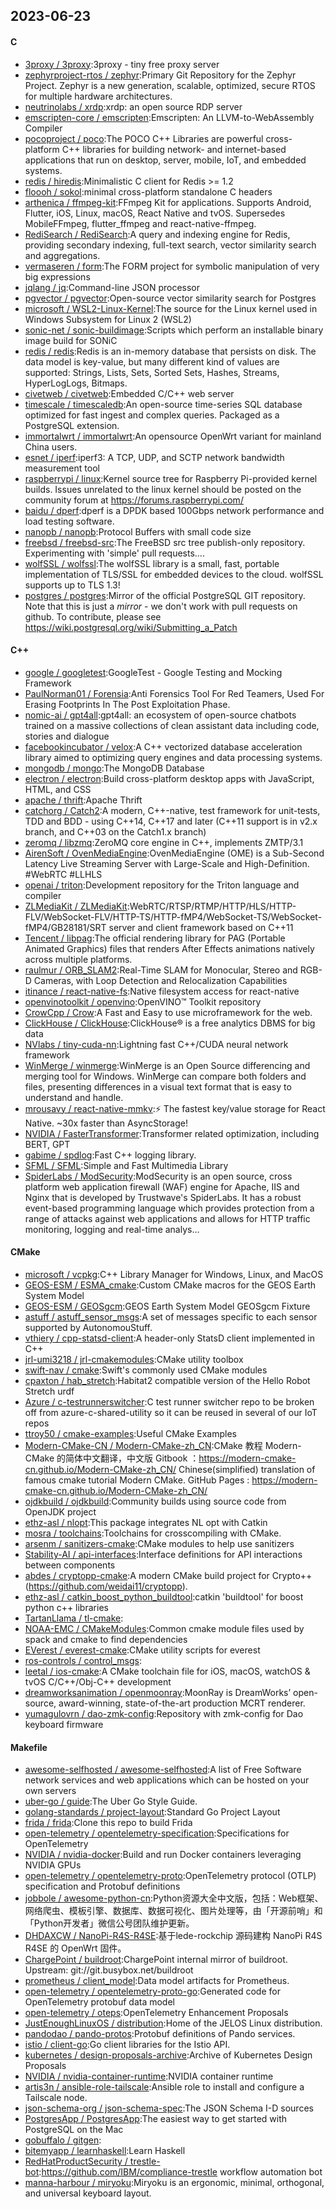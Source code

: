 ## 2023-06-23

#### C
* [3proxy / 3proxy](https://github.com/3proxy/3proxy):3proxy - tiny free proxy server
* [zephyrproject-rtos / zephyr](https://github.com/zephyrproject-rtos/zephyr):Primary Git Repository for the Zephyr Project. Zephyr is a new generation, scalable, optimized, secure RTOS for multiple hardware architectures.
* [neutrinolabs / xrdp](https://github.com/neutrinolabs/xrdp):xrdp: an open source RDP server
* [emscripten-core / emscripten](https://github.com/emscripten-core/emscripten):Emscripten: An LLVM-to-WebAssembly Compiler
* [pocoproject / poco](https://github.com/pocoproject/poco):The POCO C++ Libraries are powerful cross-platform C++ libraries for building network- and internet-based applications that run on desktop, server, mobile, IoT, and embedded systems.
* [redis / hiredis](https://github.com/redis/hiredis):Minimalistic C client for Redis >= 1.2
* [floooh / sokol](https://github.com/floooh/sokol):minimal cross-platform standalone C headers
* [arthenica / ffmpeg-kit](https://github.com/arthenica/ffmpeg-kit):FFmpeg Kit for applications. Supports Android, Flutter, iOS, Linux, macOS, React Native and tvOS. Supersedes MobileFFmpeg, flutter_ffmpeg and react-native-ffmpeg.
* [RediSearch / RediSearch](https://github.com/RediSearch/RediSearch):A query and indexing engine for Redis, providing secondary indexing, full-text search, vector similarity search and aggregations.
* [vermaseren / form](https://github.com/vermaseren/form):The FORM project for symbolic manipulation of very big expressions
* [jqlang / jq](https://github.com/jqlang/jq):Command-line JSON processor
* [pgvector / pgvector](https://github.com/pgvector/pgvector):Open-source vector similarity search for Postgres
* [microsoft / WSL2-Linux-Kernel](https://github.com/microsoft/WSL2-Linux-Kernel):The source for the Linux kernel used in Windows Subsystem for Linux 2 (WSL2)
* [sonic-net / sonic-buildimage](https://github.com/sonic-net/sonic-buildimage):Scripts which perform an installable binary image build for SONiC
* [redis / redis](https://github.com/redis/redis):Redis is an in-memory database that persists on disk. The data model is key-value, but many different kind of values are supported: Strings, Lists, Sets, Sorted Sets, Hashes, Streams, HyperLogLogs, Bitmaps.
* [civetweb / civetweb](https://github.com/civetweb/civetweb):Embedded C/C++ web server
* [timescale / timescaledb](https://github.com/timescale/timescaledb):An open-source time-series SQL database optimized for fast ingest and complex queries. Packaged as a PostgreSQL extension.
* [immortalwrt / immortalwrt](https://github.com/immortalwrt/immortalwrt):An opensource OpenWrt variant for mainland China users.
* [esnet / iperf](https://github.com/esnet/iperf):iperf3: A TCP, UDP, and SCTP network bandwidth measurement tool
* [raspberrypi / linux](https://github.com/raspberrypi/linux):Kernel source tree for Raspberry Pi-provided kernel builds. Issues unrelated to the linux kernel should be posted on the community forum at https://forums.raspberrypi.com/
* [baidu / dperf](https://github.com/baidu/dperf):dperf is a DPDK based 100Gbps network performance and load testing software.
* [nanopb / nanopb](https://github.com/nanopb/nanopb):Protocol Buffers with small code size
* [freebsd / freebsd-src](https://github.com/freebsd/freebsd-src):The FreeBSD src tree publish-only repository. Experimenting with 'simple' pull requests....
* [wolfSSL / wolfssl](https://github.com/wolfSSL/wolfssl):The wolfSSL library is a small, fast, portable implementation of TLS/SSL for embedded devices to the cloud. wolfSSL supports up to TLS 1.3!
* [postgres / postgres](https://github.com/postgres/postgres):Mirror of the official PostgreSQL GIT repository. Note that this is just a *mirror* - we don't work with pull requests on github. To contribute, please see https://wiki.postgresql.org/wiki/Submitting_a_Patch

#### C++
* [google / googletest](https://github.com/google/googletest):GoogleTest - Google Testing and Mocking Framework
* [PaulNorman01 / Forensia](https://github.com/PaulNorman01/Forensia):Anti Forensics Tool For Red Teamers, Used For Erasing Footprints In The Post Exploitation Phase.
* [nomic-ai / gpt4all](https://github.com/nomic-ai/gpt4all):gpt4all: an ecosystem of open-source chatbots trained on a massive collections of clean assistant data including code, stories and dialogue
* [facebookincubator / velox](https://github.com/facebookincubator/velox):A C++ vectorized database acceleration library aimed to optimizing query engines and data processing systems.
* [mongodb / mongo](https://github.com/mongodb/mongo):The MongoDB Database
* [electron / electron](https://github.com/electron/electron):Build cross-platform desktop apps with JavaScript, HTML, and CSS
* [apache / thrift](https://github.com/apache/thrift):Apache Thrift
* [catchorg / Catch2](https://github.com/catchorg/Catch2):A modern, C++-native, test framework for unit-tests, TDD and BDD - using C++14, C++17 and later (C++11 support is in v2.x branch, and C++03 on the Catch1.x branch)
* [zeromq / libzmq](https://github.com/zeromq/libzmq):ZeroMQ core engine in C++, implements ZMTP/3.1
* [AirenSoft / OvenMediaEngine](https://github.com/AirenSoft/OvenMediaEngine):OvenMediaEngine (OME) is a Sub-Second Latency Live Streaming Server with Large-Scale and High-Definition. #WebRTC #LLHLS
* [openai / triton](https://github.com/openai/triton):Development repository for the Triton language and compiler
* [ZLMediaKit / ZLMediaKit](https://github.com/ZLMediaKit/ZLMediaKit):WebRTC/RTSP/RTMP/HTTP/HLS/HTTP-FLV/WebSocket-FLV/HTTP-TS/HTTP-fMP4/WebSocket-TS/WebSocket-fMP4/GB28181/SRT server and client framework based on C++11
* [Tencent / libpag](https://github.com/Tencent/libpag):The official rendering library for PAG (Portable Animated Graphics) files that renders After Effects animations natively across multiple platforms.
* [raulmur / ORB_SLAM2](https://github.com/raulmur/ORB_SLAM2):Real-Time SLAM for Monocular, Stereo and RGB-D Cameras, with Loop Detection and Relocalization Capabilities
* [itinance / react-native-fs](https://github.com/itinance/react-native-fs):Native filesystem access for react-native
* [openvinotoolkit / openvino](https://github.com/openvinotoolkit/openvino):OpenVINO™ Toolkit repository
* [CrowCpp / Crow](https://github.com/CrowCpp/Crow):A Fast and Easy to use microframework for the web.
* [ClickHouse / ClickHouse](https://github.com/ClickHouse/ClickHouse):ClickHouse® is a free analytics DBMS for big data
* [NVlabs / tiny-cuda-nn](https://github.com/NVlabs/tiny-cuda-nn):Lightning fast C++/CUDA neural network framework
* [WinMerge / winmerge](https://github.com/WinMerge/winmerge):WinMerge is an Open Source differencing and merging tool for Windows. WinMerge can compare both folders and files, presenting differences in a visual text format that is easy to understand and handle.
* [mrousavy / react-native-mmkv](https://github.com/mrousavy/react-native-mmkv):⚡️
The fastest key/value storage for React Native. ~30x faster than AsyncStorage!
* [NVIDIA / FasterTransformer](https://github.com/NVIDIA/FasterTransformer):Transformer related optimization, including BERT, GPT
* [gabime / spdlog](https://github.com/gabime/spdlog):Fast C++ logging library.
* [SFML / SFML](https://github.com/SFML/SFML):Simple and Fast Multimedia Library
* [SpiderLabs / ModSecurity](https://github.com/SpiderLabs/ModSecurity):ModSecurity is an open source, cross platform web application firewall (WAF) engine for Apache, IIS and Nginx that is developed by Trustwave's SpiderLabs. It has a robust event-based programming language which provides protection from a range of attacks against web applications and allows for HTTP traffic monitoring, logging and real-time analys…

#### CMake
* [microsoft / vcpkg](https://github.com/microsoft/vcpkg):C++ Library Manager for Windows, Linux, and MacOS
* [GEOS-ESM / ESMA_cmake](https://github.com/GEOS-ESM/ESMA_cmake):Custom CMake macros for the GEOS Earth System Model
* [GEOS-ESM / GEOSgcm](https://github.com/GEOS-ESM/GEOSgcm):GEOS Earth System Model GEOSgcm Fixture
* [astuff / astuff_sensor_msgs](https://github.com/astuff/astuff_sensor_msgs):A set of messages specific to each sensor supported by AutonomouStuff.
* [vthiery / cpp-statsd-client](https://github.com/vthiery/cpp-statsd-client):A header-only StatsD client implemented in C++
* [jrl-umi3218 / jrl-cmakemodules](https://github.com/jrl-umi3218/jrl-cmakemodules):CMake utility toolbox
* [swift-nav / cmake](https://github.com/swift-nav/cmake):Swift's commonly used CMake modules
* [cpaxton / hab_stretch](https://github.com/cpaxton/hab_stretch):Habitat2 compatible version of the Hello Robot Stretch urdf
* [Azure / c-testrunnerswitcher](https://github.com/Azure/c-testrunnerswitcher):C test runner switcher repo to be broken off from azure-c-shared-utility so it can be reused in several of our IoT repos
* [ttroy50 / cmake-examples](https://github.com/ttroy50/cmake-examples):Useful CMake Examples
* [Modern-CMake-CN / Modern-CMake-zh_CN](https://github.com/Modern-CMake-CN/Modern-CMake-zh_CN):CMake 教程 Modern-CMake 的简体中文翻译，中文版 Gitbook ：https://modern-cmake-cn.github.io/Modern-CMake-zh_CN/ Chinese(simplified) translation of famous cmake tutorial Modern CMake. GitHub Pages : https://modern-cmake-cn.github.io/Modern-CMake-zh_CN/
* [ojdkbuild / ojdkbuild](https://github.com/ojdkbuild/ojdkbuild):Community builds using source code from OpenJDK project
* [ethz-asl / nlopt](https://github.com/ethz-asl/nlopt):This package integrates NL opt with Catkin
* [mosra / toolchains](https://github.com/mosra/toolchains):Toolchains for crosscompiling with CMake.
* [arsenm / sanitizers-cmake](https://github.com/arsenm/sanitizers-cmake):CMake modules to help use sanitizers
* [Stability-AI / api-interfaces](https://github.com/Stability-AI/api-interfaces):Interface definitions for API interactions between components
* [abdes / cryptopp-cmake](https://github.com/abdes/cryptopp-cmake):A modern CMake build project for Crypto++ (https://github.com/weidai11/cryptopp).
* [ethz-asl / catkin_boost_python_buildtool](https://github.com/ethz-asl/catkin_boost_python_buildtool):catkin 'buildtool' for boost python c++ libraries
* [TartanLlama / tl-cmake](https://github.com/TartanLlama/tl-cmake):
* [NOAA-EMC / CMakeModules](https://github.com/NOAA-EMC/CMakeModules):Common cmake module files used by spack and cmake to find dependencies
* [EVerest / everest-cmake](https://github.com/EVerest/everest-cmake):CMake utility scripts for everest
* [ros-controls / control_msgs](https://github.com/ros-controls/control_msgs):
* [leetal / ios-cmake](https://github.com/leetal/ios-cmake):A CMake toolchain file for iOS, macOS, watchOS & tvOS C/C++/Obj-C++ development
* [dreamworksanimation / openmoonray](https://github.com/dreamworksanimation/openmoonray):MoonRay is DreamWorks’ open-source, award-winning, state-of-the-art production MCRT renderer.
* [yumagulovrn / dao-zmk-config](https://github.com/yumagulovrn/dao-zmk-config):Repository with zmk-config for Dao keyboard firmware

#### Makefile
* [awesome-selfhosted / awesome-selfhosted](https://github.com/awesome-selfhosted/awesome-selfhosted):A list of Free Software network services and web applications which can be hosted on your own servers
* [uber-go / guide](https://github.com/uber-go/guide):The Uber Go Style Guide.
* [golang-standards / project-layout](https://github.com/golang-standards/project-layout):Standard Go Project Layout
* [frida / frida](https://github.com/frida/frida):Clone this repo to build Frida
* [open-telemetry / opentelemetry-specification](https://github.com/open-telemetry/opentelemetry-specification):Specifications for OpenTelemetry
* [NVIDIA / nvidia-docker](https://github.com/NVIDIA/nvidia-docker):Build and run Docker containers leveraging NVIDIA GPUs
* [open-telemetry / opentelemetry-proto](https://github.com/open-telemetry/opentelemetry-proto):OpenTelemetry protocol (OTLP) specification and Protobuf definitions
* [jobbole / awesome-python-cn](https://github.com/jobbole/awesome-python-cn):Python资源大全中文版，包括：Web框架、网络爬虫、模板引擎、数据库、数据可视化、图片处理等，由「开源前哨」和「Python开发者」微信公号团队维护更新。
* [DHDAXCW / NanoPi-R4S-R4SE](https://github.com/DHDAXCW/NanoPi-R4S-R4SE):基于lede-rockchip 源码建构 NanoPi R4S R4SE 的 OpenWrt 固件。
* [ChargePoint / buildroot](https://github.com/ChargePoint/buildroot):ChargePoint internal mirror of buildroot. Upstream: git://git.busybox.net/buildroot
* [prometheus / client_model](https://github.com/prometheus/client_model):Data model artifacts for Prometheus.
* [open-telemetry / opentelemetry-proto-go](https://github.com/open-telemetry/opentelemetry-proto-go):Generated code for OpenTelemetry protobuf data model
* [open-telemetry / oteps](https://github.com/open-telemetry/oteps):OpenTelemetry Enhancement Proposals
* [JustEnoughLinuxOS / distribution](https://github.com/JustEnoughLinuxOS/distribution):Home of the JELOS Linux distribution.
* [pandodao / pando-protos](https://github.com/pandodao/pando-protos):Protobuf definitions of Pando services.
* [istio / client-go](https://github.com/istio/client-go):Go client libraries for the Istio API.
* [kubernetes / design-proposals-archive](https://github.com/kubernetes/design-proposals-archive):Archive of Kubernetes Design Proposals
* [NVIDIA / nvidia-container-runtime](https://github.com/NVIDIA/nvidia-container-runtime):NVIDIA container runtime
* [artis3n / ansible-role-tailscale](https://github.com/artis3n/ansible-role-tailscale):Ansible role to install and configure a Tailscale node.
* [json-schema-org / json-schema-spec](https://github.com/json-schema-org/json-schema-spec):The JSON Schema I-D sources
* [PostgresApp / PostgresApp](https://github.com/PostgresApp/PostgresApp):The easiest way to get started with PostgreSQL on the Mac
* [gobuffalo / gitgen](https://github.com/gobuffalo/gitgen):
* [bitemyapp / learnhaskell](https://github.com/bitemyapp/learnhaskell):Learn Haskell
* [RedHatProductSecurity / trestle-bot](https://github.com/RedHatProductSecurity/trestle-bot):https://github.com/IBM/compliance-trestle workflow automation bot
* [manna-harbour / miryoku](https://github.com/manna-harbour/miryoku):Miryoku is an ergonomic, minimal, orthogonal, and universal keyboard layout.
